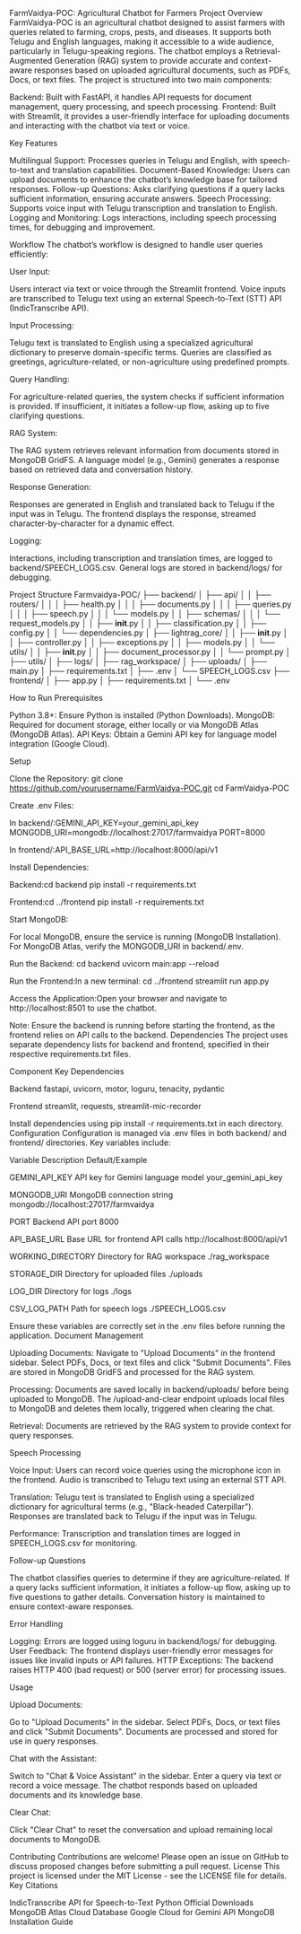 FarmVaidya-POC: Agricultural Chatbot for Farmers
Project Overview
FarmVaidya-POC is an agricultural chatbot designed to assist farmers with queries related to farming, crops, pests, and diseases. It supports both Telugu and English languages, making it accessible to a wide audience, particularly in Telugu-speaking regions. The chatbot employs a Retrieval-Augmented Generation (RAG) system to provide accurate and context-aware responses based on uploaded agricultural documents, such as PDFs, Docs, or text files. The project is structured into two main components:

Backend: Built with FastAPI, it handles API requests for document management, query processing, and speech processing.
Frontend: Built with Streamlit, it provides a user-friendly interface for uploading documents and interacting with the chatbot via text or voice.

Key Features

Multilingual Support: Processes queries in Telugu and English, with speech-to-text and translation capabilities.
Document-Based Knowledge: Users can upload documents to enhance the chatbot’s knowledge base for tailored responses.
Follow-up Questions: Asks clarifying questions if a query lacks sufficient information, ensuring accurate answers.
Speech Processing: Supports voice input with Telugu transcription and translation to English.
Logging and Monitoring: Logs interactions, including speech processing times, for debugging and improvement.

Workflow
The chatbot’s workflow is designed to handle user queries efficiently:

User Input:

Users interact via text or voice through the Streamlit frontend.
Voice inputs are transcribed to Telugu text using an external Speech-to-Text (STT) API (IndicTranscribe API).


Input Processing:

Telugu text is translated to English using a specialized agricultural dictionary to preserve domain-specific terms.
Queries are classified as greetings, agriculture-related, or non-agriculture using predefined prompts.


Query Handling:

For agriculture-related queries, the system checks if sufficient information is provided.
If insufficient, it initiates a follow-up flow, asking up to five clarifying questions.


RAG System:

The RAG system retrieves relevant information from documents stored in MongoDB GridFS.
A language model (e.g., Gemini) generates a response based on retrieved data and conversation history.


Response Generation:

Responses are generated in English and translated back to Telugu if the input was in Telugu.
The frontend displays the response, streamed character-by-character for a dynamic effect.


Logging:

Interactions, including transcription and translation times, are logged to backend/SPEECH_LOGS.csv.
General logs are stored in backend/logs/ for debugging.



Project Structure
Farmvaidya-POC/
├── backend/
│   ├── api/
│   │   ├── routers/
│   │   │   ├── health.py
│   │   │   ├── documents.py
│   │   │   ├── queries.py
│   │   │   ├── speech.py
│   │   │   └── models.py
│   │   ├── schemas/
│   │   │   └── request_models.py
│   │   ├── __init__.py
│   │   ├── classification.py
│   │   ├── config.py
│   │   └── dependencies.py
│   ├── lightrag_core/
│   │   ├── __init__.py
│   │   ├── controller.py
│   │   ├── exceptions.py
│   │   ├── models.py
│   │   └── utils/
│   │       ├── __init__.py
│   │       ├── document_processor.py
│   │       └── prompt.py
│   ├── utils/
│   ├── logs/
│   ├── rag_workspace/
│   ├── uploads/
│   ├── main.py
│   ├── requirements.txt
│   ├── .env
│   └── SPEECH_LOGS.csv
├── frontend/
│   ├── app.py
│   ├── requirements.txt
│   └── .env

How to Run
Prerequisites

Python 3.8+: Ensure Python is installed (Python Downloads).
MongoDB: Required for document storage, either locally or via MongoDB Atlas (MongoDB Atlas).
API Keys: Obtain a Gemini API key for language model integration (Google Cloud).

Setup

Clone the Repository:
git clone https://github.com/yourusername/FarmVaidya-POC.git
cd FarmVaidya-POC


Create .env Files:

In backend/:GEMINI_API_KEY=your_gemini_api_key
MONGODB_URI=mongodb://localhost:27017/farmvaidya
PORT=8000


In frontend/:API_BASE_URL=http://localhost:8000/api/v1




Install Dependencies:

Backend:cd backend
pip install -r requirements.txt


Frontend:cd ../frontend
pip install -r requirements.txt




Start MongoDB:

For local MongoDB, ensure the service is running (MongoDB Installation).
For MongoDB Atlas, verify the MONGODB_URI in backend/.env.


Run the Backend:
cd backend
uvicorn main:app --reload


Run the Frontend:In a new terminal:
cd ../frontend
streamlit run app.py


Access the Application:Open your browser and navigate to http://localhost:8501 to use the chatbot.


Note: Ensure the backend is running before starting the frontend, as the frontend relies on API calls to the backend.
Dependencies
The project uses separate dependency lists for backend and frontend, specified in their respective requirements.txt files.



Component
Key Dependencies



Backend
fastapi, uvicorn, motor, loguru, tenacity, pydantic


Frontend
streamlit, requests, streamlit-mic-recorder


Install dependencies using pip install -r requirements.txt in each directory.
Configuration
Configuration is managed via .env files in both backend/ and frontend/ directories. Key variables include:



Variable
Description
Default/Example



GEMINI_API_KEY
API key for Gemini language model
your_gemini_api_key


MONGODB_URI
MongoDB connection string
mongodb://localhost:27017/farmvaidya


PORT
Backend API port
8000


API_BASE_URL
Base URL for frontend API calls
http://localhost:8000/api/v1


WORKING_DIRECTORY
Directory for RAG workspace
./rag_workspace


STORAGE_DIR
Directory for uploaded files
./uploads


LOG_DIR
Directory for logs
./logs


CSV_LOG_PATH
Path for speech logs
./SPEECH_LOGS.csv


Ensure these variables are correctly set in the .env files before running the application.
Document Management

Uploading Documents:
Navigate to "Upload Documents" in the frontend sidebar.
Select PDFs, Docs, or text files and click "Submit Documents".
Files are stored in MongoDB GridFS and processed for the RAG system.


Processing:
Documents are saved locally in backend/uploads/ before being uploaded to MongoDB.
The /upload-and-clear endpoint uploads local files to MongoDB and deletes them locally, triggered when clearing the chat.


Retrieval:
Documents are retrieved by the RAG system to provide context for query responses.



Speech Processing

Voice Input:
Users can record voice queries using the microphone icon in the frontend.
Audio is transcribed to Telugu text using an external STT API.


Translation:
Telugu text is translated to English using a specialized dictionary for agricultural terms (e.g., "Black-headed Caterpillar").
Responses are translated back to Telugu if the input was in Telugu.


Performance:
Transcription and translation times are logged in SPEECH_LOGS.csv for monitoring.



Follow-up Questions

The chatbot classifies queries to determine if they are agriculture-related.
If a query lacks sufficient information, it initiates a follow-up flow, asking up to five questions to gather details.
Conversation history is maintained to ensure context-aware responses.

Error Handling

Logging: Errors are logged using loguru in backend/logs/ for debugging.
User Feedback: The frontend displays user-friendly error messages for issues like invalid inputs or API failures.
HTTP Exceptions: The backend raises HTTP 400 (bad request) or 500 (server error) for processing issues.

Usage

Upload Documents:

Go to "Upload Documents" in the sidebar.
Select PDFs, Docs, or text files and click "Submit Documents".
Documents are processed and stored for use in query responses.


Chat with the Assistant:

Switch to "Chat & Voice Assistant" in the sidebar.
Enter a query via text or record a voice message.
The chatbot responds based on uploaded documents and its knowledge base.


Clear Chat:

Click "Clear Chat" to reset the conversation and upload remaining local documents to MongoDB.



Contributing
Contributions are welcome! Please open an issue on GitHub to discuss proposed changes before submitting a pull request.
License
This project is licensed under the MIT License - see the LICENSE file for details.
Key Citations

IndicTranscribe API for Speech-to-Text
Python Official Downloads
MongoDB Atlas Cloud Database
Google Cloud for Gemini API
MongoDB Installation Guide

